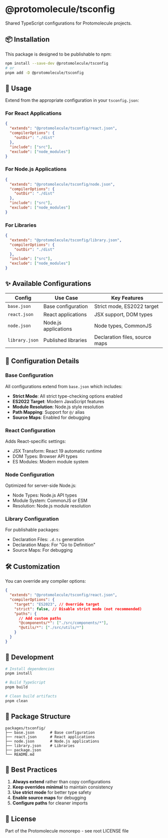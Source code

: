 # @protomolecule/tsconfig

Shared TypeScript configurations for Protomolecule projects.

## 📦 Installation

This package is designed to be publishable to npm:

```bash
npm install --save-dev @protomolecule/tsconfig
# or
pnpm add -D @protomolecule/tsconfig
```

## 🚀 Usage

Extend from the appropriate configuration in your `tsconfig.json`:

### For React Applications

```json
{
  "extends": "@protomolecule/tsconfig/react.json",
  "compilerOptions": {
    "outDir": "./dist"
  },
  "include": ["src"],
  "exclude": ["node_modules"]
}
```

### For Node.js Applications

```json
{
  "extends": "@protomolecule/tsconfig/node.json",
  "compilerOptions": {
    "outDir": "./dist"
  },
  "include": ["src"],
  "exclude": ["node_modules"]
}
```

### For Libraries

```json
{
  "extends": "@protomolecule/tsconfig/library.json",
  "compilerOptions": {
    "outDir": "./dist"
  },
  "include": ["src"],
  "exclude": ["node_modules"]
}
```

## ✨ Available Configurations

| Config         | Use Case             | Key Features                   |
| -------------- | -------------------- | ------------------------------ |
| `base.json`    | Base configuration   | Strict mode, ES2022 target     |
| `react.json`   | React applications   | JSX support, DOM types         |
| `node.json`    | Node.js applications | Node types, CommonJS           |
| `library.json` | Published libraries  | Declaration files, source maps |

## 📝 Configuration Details

### Base Configuration

All configurations extend from `base.json` which includes:

- **Strict Mode**: All strict type-checking options enabled
- **ES2022 Target**: Modern JavaScript features
- **Module Resolution**: Node.js style resolution
- **Path Mapping**: Support for `@/` alias
- **Source Maps**: Enabled for debugging

### React Configuration

Adds React-specific settings:

- JSX Transform: React 19 automatic runtime
- DOM Types: Browser API types
- ES Modules: Modern module system

### Node Configuration

Optimized for server-side Node.js:

- Node Types: Node.js API types
- Module System: CommonJS or ESM
- Resolution: Node.js module resolution

### Library Configuration

For publishable packages:

- Declaration Files: `.d.ts` generation
- Declaration Maps: For "Go to Definition"
- Source Maps: For debugging

## 🛠️ Customization

You can override any compiler options:

```json
{
  "extends": "@protomolecule/tsconfig/react.json",
  "compilerOptions": {
    "target": "ES2023", // Override target
    "strict": false, // Disable strict mode (not recommended)
    "paths": {
      // Add custom paths
      "@components/*": ["./src/components/*"],
      "@utils/*": ["./src/utils/*"]
    }
  }
}
```

## 🔧 Development

```bash
# Install dependencies
pnpm install

# Build TypeScript
pnpm build

# Clean build artifacts
pnpm clean
```

## 📁 Package Structure

```
packages/tsconfig/
├── base.json       # Base configuration
├── react.json      # React applications
├── node.json       # Node.js applications
├── library.json    # Libraries
├── package.json
└── README.md
```

## 🎯 Best Practices

1. **Always extend** rather than copy configurations
2. **Keep overrides minimal** to maintain consistency
3. **Use strict mode** for better type safety
4. **Enable source maps** for debugging
5. **Configure paths** for cleaner imports

## 📄 License

Part of the Protomolecule monorepo - see root LICENSE file

